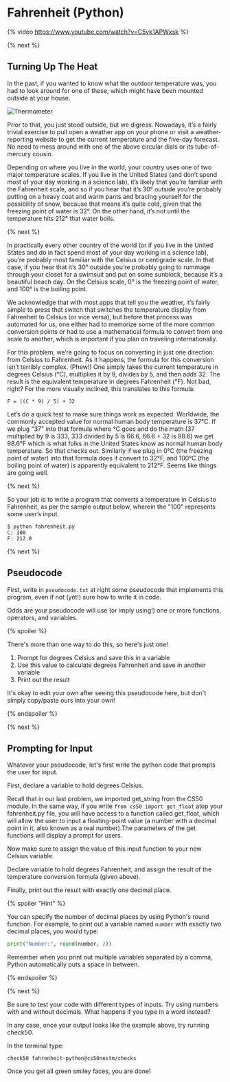 # Fahrenheit (Python)

{% video https://www.youtube.com/watch?v=C5vk1APWxsk %}

{% next %}

## Turning Up The Heat

In the past, if you wanted to know what the outdoor temperature was, you had to look around for one of these, which might have been mounted outside at your house.

![Thermometer](http://intro.cs50nestm.net/wp-content/uploads/2018/10/thermometersm.png)

Prior to that, you just stood outside, but we digress. Nowadays, it’s a fairly trivial exercise to pull open a weather app on your phone or visit a weather-reporting website to get the current temperature and the five-day forecast. No need to mess around with one of the above circular dials or its tube-of-mercury cousin.

Depending on where you live in the world, your country uses one of two major temperature scales. If you live in the United States (and don’t spend most of your day working in a science lab), it’s likely that you’re familiar with the Fahrenheit scale, and so if you hear that it’s 30° outside you’re probably putting on a heavy coat and warm pants and bracing yourself for the possibility of snow, because that means it’s quite cold, given that the freezing point of water is 32°. On the other hand, it’s not until the temperature hits 212° that water boils.

{% next %}

In practically every other country of the world (or if you live in the United States and do in fact spend most of your day working in a science lab), you’re probably most familiar with the Celsius or centigrade scale. In that case, if you hear that it’s 30° outside you’re probably going to rummage through your closet for a swimsuit and put on some sunblock, because it’s a beautiful beach day. On the Celsius scale, 0° is the freezing point of water, and 100° is the boiling point.

We acknowledge that with most apps that tell you the weather, it’s fairly simple to press that switch that switches the temperature display from Fahrenheit to Celsius (or vice versa), but before that process was automated for us, one either had to memorize some of the more common conversion points or had to use a mathematical formula to convert from one scale to another, which is important if you plan on traveling internationally.

For this problem, we’re going to focus on converting in just one direction: from Celsius to Fahrenheit. As it happens, the formula for this conversion isn’t terribly complex. (Phew!) One simply takes the current temperature in degrees Celsius (°C), multiplies it by 9, divides by 5, and then adds 32. The result is the equivalent temperature in degrees Fahrenheit (°F). Not bad, right? For the more visually inclined, this translates to this formula:

```
F = ((C * 9) / 5) + 32
```

Let’s do a quick test to make sure things work as expected. Worldwide, the commonly accepted value for normal human body temperature is 37°C. If we plug "37" into that formula where °C goes and do the math (37 multiplied by 9 is 333, 333 divided by 5 is 66.6, 66.6 + 32 is 98.6) we get 98.6°F which is what folks in the United States know as normal human body temperature. So that checks out. Similarly if we plug in 0°C (the freezing point of water) into that formula does it convert to 32°F, and 100°C (the boiling point of water) is apparently equivalent to 212°F. Seems like things are going well.

{% next %}

So your job is to write a program that converts a temperature in Celsius to Fahrenheit, as per the sample output below, wherein the "100" represents some user’s input.

```
$ python fahrenheit.py
C: 100
F: 212.0
```

{% next %}

## Pseudocode

First, write in `pseudocode.txt` at right some pseudocode that implements this program, even if not (yet!) sure how to write it in code. 

Odds are your pseudocode will use (or imply using!) one or more functions, operators, and variables.

{% spoiler %}

<p>
  There's more than one way to do this, so here's just one!
</p>

<ol>
  <li>Prompt for degrees Celsius and save this in a variable</li>
  <li>Use this value to calculate degrees Fahrenheit and save in another variable</li>
  <li>Print out the result</li>
</ol>

<p>
  It's okay to edit your own after seeing this pseudocode here, but don't simply copy/paste ours into your own!
</p>

{% endspoiler %}

{% next %}

## Prompting for Input

Whatever your pseudocode, let's first write the python code that prompts the user for input. 

First, declare a variable to hold degrees Celsius.

Recall that in our last problem, we imported get_string from the CS50 module. In the same way, if you write `from cs50 import get_float` atop your fahrenheit.py file, you will have access to a function called get_float, which will allow the user to input a floating-point value (a number with a decimal point in it, also known as a real number).The parameters of the get functions will display a prompt for users.

Now make sure to assign the value of this input function to your new Celsius variable.

Declare variable to hold degrees Fahrenheit, and assign the result of the temperature conversion formula (given above). 

Finally, print out the result with exactly one decimal place.

{% spoiler "Hint" %}

You can specify the number of decimal places by using Python's round function. For example, to print out a variable named `number` with exactly two decimal places, you would type:

```python
print("Number:", round(number, 2))
```
Remember when you print out multiple variables separated by a comma, Python automatically puts a space in between.


{% endspoiler %}

{% next %}

Be sure to test your code with different types of inputs. Try using numbers with and without decimals. What happens if you type in a word instead?

In any case, once your output looks like the example above, try running check50.

In the terminal type:

```
check50 fahrenheit-python@cs50nestm/checks
```

Once you get all green smiley faces, you are done!
